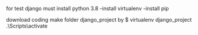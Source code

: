for test django
must install python 3.8
     -install virtualenv
     -install pip 


download coding 
make folder django_project by 
$ virtualenv django_project
.\Scripts\activate

